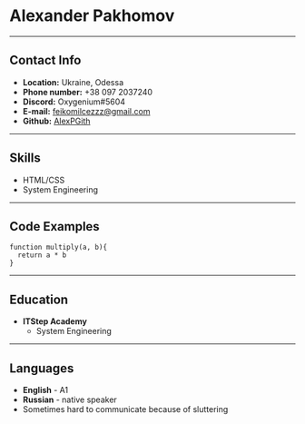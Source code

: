 <h1>Alexander Pakhomov</h1>

<hr>

<h2>Contact Info</h2>

* **Location:** Ukraine, Odessa
* **Phone number:** +38 097 2037240
* **Discord:** Oxygenium#5604
* **E-mail:** feikomilcezzz@gmail.com
* **Github:** <a href="https://github.com/AlexPGith">AlexPGith</a>
<hr>

<h2>Skills</h2>

* HTML/CSS
* System Engineering

<hr>

<h2>Code Examples</h2>

```
function multiply(a, b){
  return a * b
}
```
<hr>

<h2>Education</h2>

* **ITStep Academy**
    * System Engineering

<hr>

<h2>Languages</h2>

* **English** - A1
* **Russian** - native speaker
* Sometimes hard to communicate because of sluttering